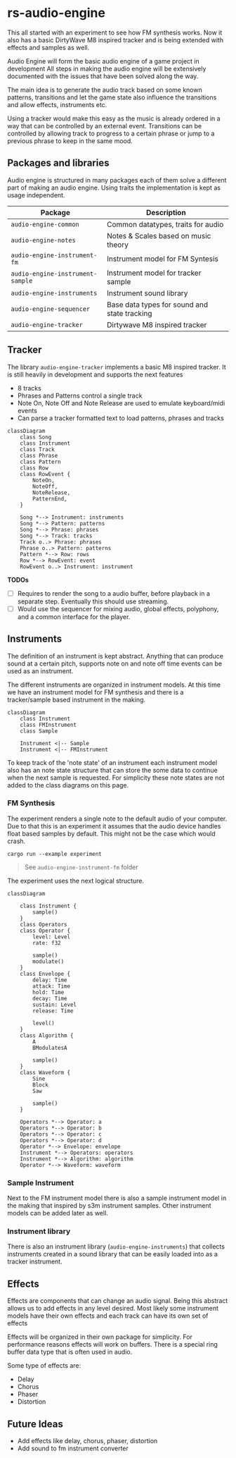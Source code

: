 # rs-audio-engine

This all started with an experiment to see how FM synthesis works. Now it
also has a basic DirtyWave M8 inspired tracker and is being extended with
effects and samples as well.

Audio Engine will form the basic audio engine of a game project in development
All steps in making the audio engine will be extensively documented with the
issues that have been solved along the way.

The main idea is to generate the audio track based on some known patterns,
transitions and let the game state also influence the transitions and
allow effects, instruments etc.

Using a tracker would make this easy as the music is already ordered in
a way that can be controlled by an external event. Transitions can
be controlled by allowing track to progress to a certain phrase or jump to
a previous phrase to keep in the same mood.

## Packages and libraries

Audio engine is structured in many packages each of them solve a different
part of making an audio engine. Using traits the implementation is kept as
usage independent.


| Package                          | Description                                   |
|----------------------------------|-----------------------------------------------|
| `audio-engine-common`            | Common datatypes, traits for audio            |
| `audio-engine-notes`             | Notes & Scales based on music theory          |
| `audio-engine-instrument-fm`     | Instrument model for FM Syntesis              |
| `audio-engine-instrument-sample` | Instrument model for tracker sample           |
| `audio-engine-instruments`       | Instrument sound library                      |
| `audio-engine-sequencer`         | Base data types for sound and state tracking  |
| `audio-engine-tracker`           | Dirtywave M8 inspired tracker                 |


## Tracker

The library `audio-engine-tracker` implements a basic M8 inspired tracker.
It is still heavily in development and supports the next features

* 8 tracks
* Phrases and Patterns control a single track
* Note On, Note Off and Note Release are used to emulate keyboard/midi events
* Can parse a tracker formatted text to load patterns, phrases and tracks


```mermaid
classDiagram
    class Song
    class Instrument
    class Track
    class Phrase
    class Pattern
    class Row
    class RowEvent {
        NoteOn,
        NoteOff,
        NoteRelease,
        PatternEnd,
    }

    Song *--> Instrument: instruments
    Song *--> Pattern: patterns
    Song *--> Phrase: phrases
    Song *--> Track: tracks
    Track o..> Phrase: phrases
    Phrase o..> Pattern: patterns
    Pattern *--> Row: rows
    Row *--> RowEvent: event
    RowEvent o..> Instrument: instrument
```


**TODOs**

* [ ] Requires to render the song to a audio buffer, before playback in a separate step.
  Eventually this should use streaming.
* [ ] Would use the sequencer for mixing audio, global effects, polyphony, and a common
  interface for the player.

## Instruments

The definition of an instrument is kept abstract. Anything that can produce
sound at a certain pitch, supports note on and note off time events can be
used as an instrument.

The different instruments are organized in instrument models. At this time
we have an instrument model for FM synthesis and there is a tracker/sample
based instrument in the making.

```mermaid
classDiagram
    class Instrument
    class FMInstrument
    class Sample

    Instrument <|-- Sample
    Instrument <|-- FMInstrument
```

To keep track of the 'note state' of an instrument each instrument model
also has an note state structure that can store the some data to continue
when the next sample is requested. For simplicity these note states are
not added to the class diagrams on this page.


### FM Synthesis

The experiment renders a single note to the default audio of your computer.
Due to that this is an experiment it assumes that the audio device handles
float based samples by default. This might not be the case which would
crash.

```
cargo run --example experiment
```

> See `audio-engine-instrument-fm` folder

The experiment uses the next logical structure.

```mermaid
classDiagram

    class Instrument {
        sample()
    }
    class Operators
    class Operator {
        level: Level
        rate: f32

        sample()
        modulate()
    }
    class Envelope {
        delay: Time
        attack: Time
        hold: Time
        decay: Time
        sustain: Level
        release: Time

        level()
    }
    class Algorithm {
        A
        BModulatesA

        sample()
    }
    class Waveform {
        Sine
        Block
        Saw

        sample()
    }

    Operators *--> Operator: a
    Operators *--> Operator: b
    Operators *--> Operator: c
    Operators *--> Operator: d
    Operator *--> Envelope: envelope
    Instrument *--> Operators: operators
    Instrument *--> Algorithm: algorithm
    Operator *--> Waveform: waveform

```

### Sample Instrument

Next to the FM instrument model there is also a sample instrument model in
the making that inspired by s3m instrument samples. Other instrument models
can be added later as well.

### Instrument library

There is also an instrument library (`audio-engine-instruments`) that collects
instruments created in a sound library that can be easily loaded into as a
tracker instrument.

## Effects

Effects are components that can change an audio signal. Being this abstract
allows us to add effects in any level desired. Most likely some instrument
models have their own effects and each track can have its own set of effects

Effects will be organized in their own package for simplicity.
For performance reasons effects will work on buffers.
There is a special ring buffer data type that is often used in audio.

Some type of effects are:

* Delay
* Chorus
* Phaser
* Distortion


## Future Ideas

* Add effects like delay, chorus, phaser, distortion
* Add sound to fm instrument converter